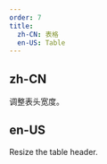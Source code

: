 ```yaml
---
order: 7
title:
  zh-CN: 表格
  en-US: Table
---
```


## zh-CN

调整表头宽度。

## en-US

Resize the table header.


